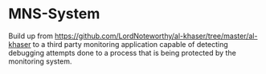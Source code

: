 # MNS-System
Build up from https://github.com/LordNoteworthy/al-khaser/tree/master/al-khaser to a third party monitoring application capable of detecting debugging attempts done to a process that is being protected by the monitoring system.
